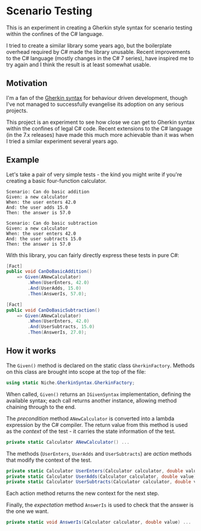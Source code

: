 # Scenario Testing

This is an experiment in creating a Gherkin style syntax for scenario testing within the confines of the C# language.

I tried to create a similar library some years ago, but the boilerplate overhead required by C# made the library unusable. Recent improvements to the C# language (mostly changes in the C# 7 series), have inspired me to try again and I think the result is at least somewhat usable.

## Motivation

I'm a fan of the [Gherkin syntax](https://docs.cucumber.io/gherkin/reference/) for behaviour driven development, though I've not managed to successfully evangelise its adoption on any serious projects.

This project is an experiment to see how close we can get to Gherkin syntax within the confines of legal C# code. Recent extensions to the C# language (in the 7.x releases) have made this much more achievable than it was when I tried a similar experiment several years ago.

## Example

Let's take a pair of very simple tests - the kind you might write if you're creating a basic four-function calculator.

``` text
Scenario: Can do basic addition
Given: a new calculator
When: the user enters 42.0
And: the user adds 15.0
Then: the answer is 57.0

Scenario: Can do basic subtraction
Given: a new calculator
When: the user enters 42.0
And: the user subtracts 15.0
Then: the answer is 57.0
```

With this library, you can fairly directly express these tests in pure C#:

``` csharp
[Fact]
public void CanDoBasicAddition()
    => Given(ANewCalculator)
        .When(UserEnters, 42.0)
        .And(UserAdds, 15.0)
        .Then(AnswerIs, 57.0);

[Fact]
public void CanDoBasicSubtraction()
    => Given(ANewCalculator)
        .When(UserEnters, 42.0)
        .And(UserSubtracts, 15.0)
        .Then(AnswerIs, 27.0);
```

## How it works

The `Given()` method is declared on the static class `GherkinFactory`. Methods on this class are brought into scope at the top of the file:

``` csharp
using static Niche.GherkinSyntax.GherkinFactory;
```

When called, `Given()` returns an `IGivenSyntax` implementation, defining the available syntax; each call returns another instance, allowing method chaining through to the end.

The *precondition* method `ANewCalculator` is converted into a lambda expression by the C# compiler. The return value from this method is used as the *context* of the test - it carries the state information of the test.

``` csharp
private static Calculator ANewCalculator() ...
```

The methods (`UserEnters`, `UserAdds` and `UserSubtracts`) are *action* methods that modify the context of the test.

``` csharp
private static Calculator UserEnters(Calculator calculator, double value) ...
private static Calculator UserAdds(Calculator calculator, double value) ...
private static Calculator UserSubtracts(Calculator calculator, double value) ...
```

Each action method returns the new context for the next step.

Finally, the *expectation* method `AnswerIs` is used to check that the answer is the one we want.

``` csharp
private static void AnswerIs(Calculator calculator, double value) ...
```
